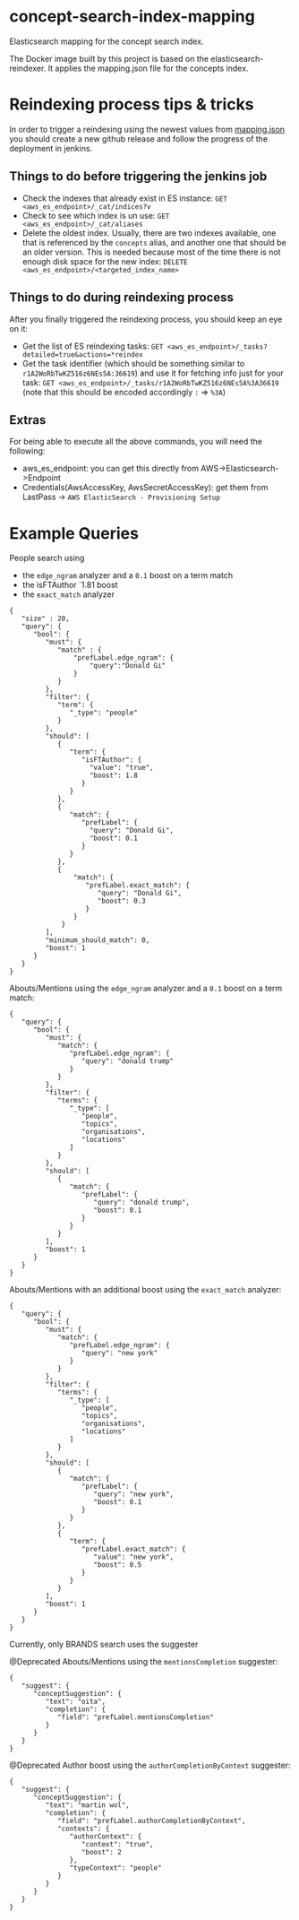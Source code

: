 # concept-search-index-mapping
Elasticsearch mapping for the concept search index.

The Docker image built by this project is based on the elasticsearch-reindexer. It applies the mapping.json file for the concepts index.

# Reindexing process tips & tricks
In order to trigger a reindexing using the newest values from [mapping.json](mapping.json) you should create a new github release and follow the progress of the deployment in jenkins.

## Things to do before triggering the jenkins job
* Check the indexes that already exist in ES instance: 
`GET <aws_es_endpoint>/_cat/indices?v`
* Check to see which index is un use: 
`GET <aws_es_endpoint>/_cat/aliases`
* Delete the oldest index. Usually, there are two indexes available, one that is referenced by the `concepts` alias, and another one that should be an older version. This is needed because most of the time there is not enough disk space for the new index: 
`DELETE <aws_es_endpoint>/<targeted_index_name>`

## Things to do during reindexing process
After you finally triggered the reindexing process, you should keep an eye on it:
* Get the list of ES reindexing tasks: 
`GET <aws_es_endpoint>/_tasks?detailed=true&actions=*reindex`
* Get the task identifier (which should be something similar to `r1A2WoRbTwKZ516z6NEs5A:36619`) and use it for fetching info just for your task: 
`GET <aws_es_endpoint>/_tasks/r1A2WoRbTwKZ516z6NEs5A%3A36619` (note that this should be encoded accordingly `:` => `%3A`)

## Extras
For being able to execute all the above commands, you will need the following:
* aws_es_endpoint: you can get this directly from AWS->Elasticsearch->Endpoint
* Credentials(AwsAccessKey, AwsSecretAccessKey): get them from LastPass -> `AWS ElasticSearch - Provisioning Setup`


# Example Queries

People search using 

* the `edge_ngram` analyzer and a `0.1` boost on a term match
* the isFTAuthor `1.81 boost
* the `exact_match` analyzer  

```
{
   "size" : 20,
   "query": {
      "bool": {
         "must": {
            "match" : {
                "prefLabel.edge_ngram": {
                    "query":"Donald Gi"
                }
            }
         },
         "filter": {
            "term": {
               "_type": "people"
            }
         },
         "should": [
            {
               "term": {
                  "isFTAuthor": {
                    "value": "true",
                    "boost": 1.8
                  }
               }
            },
            {
               "match": {
                  "prefLabel": {
                    "query": "Donald Gi",
                    "boost": 0.1
                  }
               }
            },
            {
                "match": {
                   "prefLabel.exact_match": {
                      "query": "Donald Gi",
                      "boost": 0.3
                   }
                }
             }
         ],
         "minimum_should_match": 0,
         "boost": 1
      }
   }
}

```


Abouts/Mentions using the `edge_ngram` analyzer and a `0.1` boost on a term match:

```
{
   "query": {
      "bool": {
         "must": {
            "match": {
               "prefLabel.edge_ngram": {
                  "query": "donald trump"
               }
            }
         },
         "filter": {
            "terms": {
               "_type": [
                  "people",
                  "topics",
                  "organisations",
                  "locations"
               ]
            }
         },
         "should": [
            {
               "match": {
                  "prefLabel": {
                     "query": "donald trump",
                     "boost": 0.1
                  }
               }
            }
         ],
         "boost": 1
      }
   }
}
```

Abouts/Mentions with an additional boost using the `exact_match` analyzer:

```
{
   "query": {
      "bool": {
         "must": {
            "match": {
               "prefLabel.edge_ngram": {
                  "query": "new york"
               }
            }
         },
         "filter": {
            "terms": {
               "_type": [
                  "people",
                  "topics",
                  "organisations",
                  "locations"
               ]
            }
         },
         "should": [
            {
               "match": {
                  "prefLabel": {
                     "query": "new york",
                     "boost": 0.1
                  }
               }
            },
            {
               "term": {
                  "prefLabel.exact_match": {
                     "value": "new york",
                     "boost": 0.5
                  }
               }
            }
         ],
         "boost": 1
      }
   }
}
```
Currently, only BRANDS search uses the suggester

@Deprecated Abouts/Mentions using the `mentionsCompletion` suggester:

```
{
   "suggest": {
      "conceptSuggestion": {
         "text": "oita",
         "completion": {
            "field": "prefLabel.mentionsCompletion"
         }
      }
   }
}
```

@Deprecated Author boost using the `authorCompletionByContext` suggester:

```
{
   "suggest": {
      "conceptSuggestion": {
         "text": "martin wol",
         "completion": {
            "field": "prefLabel.authorCompletionByContext",
            "contexts": {
               "authorContext": {
                  "context": "true",
                  "boost": 2
               },
               "typeContext": "people"
            }
         }
      }
   }
}
```
